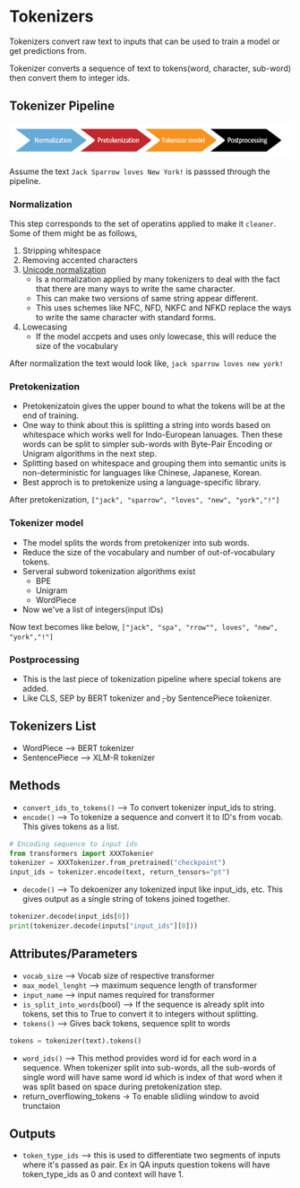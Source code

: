 # Tokenizers

Tokenizers convert raw text to inputs that can be used to train a model or get predictions from.

Tokenizer converts a sequence of text to tokens(word, character, sub-word) then convert them to integer ids.

## Tokenizer Pipeline

![alt tokenizer pipeline](../notes/images/4-multilingual-named-entity-recognition/tokeinzier-pipeline.png)

Assume the text `Jack Sparrow loves New York!` is passsed through the pipeline.

### Normalization

This step corresponds to the set of operatins applied to make it `cleaner`. Some of them might be as follows,

1. Stripping whitespace
2. Removing accented characters
3. [Unicode normalization](https://unicode.org/reports/tr15/)
    - Is a normalization applied by many tokenizers to deal with the fact that there are many ways to write the same character.
    - This can make two versions of same string appear different.
    - This uses schemes like NFC, NFD, NKFC and NFKD replace the ways to write the same character with standard forms.
4. Lowecasing
    - If the model accpets and uses only lowecase, this will reduce the size of the vocabulary

After normalization the text would look like,
`jack sparrow loves new york!`

### Pretokenization

* Pretokenizatoin gives the upper bound to what the tokens will be at the end of training.
* One way to think about this is splitting a string into words based on whitespace which works well for Indo-European lanuages. Then these words can be split to simpler sub-words with Byte-Pair Encoding or Unigram algorithms in the next step.
* Splitting based on whitespace and grouping them into semantic units is non-deterministic for languages like Chinese, Japanese, Korean.
* Best approch is to pretokenize using a language-specific library.

After pretokenization,
`["jack", "sparrow", "loves", "new", "york","!"]`

### Tokenizer model

* The model splits the words from pretokenizer into sub words.
* Reduce the size of the vocabulary and number of out-of-vocabulary tokens.
* Serveral subword tokenization algorithms exist
    - BPE
    - Unigram
    - WordPiece
* Now we've a list of integers(input IDs)

Now text becomes like below,
`["jack", "spa", "rrow"", loves", "new", "york","!"]`

### Postprocessing

* This is the last piece of tokenization pipeline where special tokens are added.
* Like CLS, SEP by BERT tokenizer and <s>, </s> by SentencePiece tokenizer.

## Tokenizers List

* WordPiece --> BERT tokenizer
* SentencePiece --> XLM-R tokenizer


## Methods

* `convert_ids_to_tokens()` --> To convert tokenizer input_ids to string.
* `encode()` --> To tokenize a sequence and convert it to ID's from vocab. This gives tokens as a list.
```Python
# Encoding sequence to input ids
from transformers import XXXTokenier
tokenizer = XXXTokenizer.from_pretrained("checkpoint")
input_ids = tokenizer.encode(text, return_tensors="pt")
```
* `decode()` --> To dekoenizer any tokenized input like input_ids, etc. This gives output as a single string of tokens joined together.
```Python
tokenizer.decode(input_ids[0])
print(tokenizer.decode(inputs["input_ids"][0]))
```

## Attributes/Parameters

* `vocab_size` --> Vocab size of respective transformer
* `max_model_lenght` --> maximum sequence length of transformer
* `input_name` --> input names required for transformer
* `is_split_into_words`(bool) --> If the sequence is already split into tokens, set this to True to convert it to integers without splitting.
* `tokens()` --> Gives back tokens, sequence split to words
```Python
tokens = tokenizer(text).tokens()
```
* `word_ids()` --> This method provides word id for each word in a sequence. When tokenizer split into sub-words, all the sub-words of single word will have same word id which is index of that word when it was split based on space during pretokenization step.
* return_overflowing_tokens -> To enable slidiing window to avoid  trunctaion

## Outputs

* `token_type_ids` --> this is used to differentiate two segments of inputs where it's passed as pair. Ex in QA inputs question tokens will have token_type_ids as 0 and context will have 1.